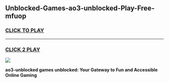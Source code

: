 
## Unblocked-Games-ao3-unblocked-Play-Free-mfuop
<h3>
<a href="https://premium76.site?title=ao3-unblocked&ref=23A">CLICK TO PLAY</a></h3>
<hr>

<h3>
<a href="https://premium76.site?title=ao3-unblocked&ref=23A">CLICK 2 PLAY</a>
  
</h3>

<a href="https://premium76.site?title=ao3-unblocked&ref=23A"><img src="https://clearcache.store/games.png"></a>


**ao3-unblocked games unblocked: Your Gateway to Fun and Accessible Online Gaming**
